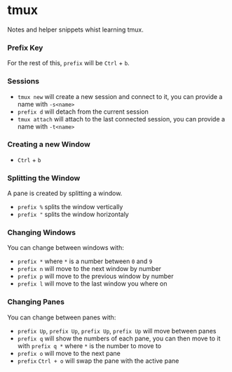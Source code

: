 # tmux

Notes and helper snippets whist learning tmux.

### Prefix Key

For the rest of this, `prefix` will be `Ctrl` + `b`.

### Sessions

- `tmux new` will create a new session and connect to it, you can provide a name with `-s<name>`
- `prefix d` will detach from the current session
- `tmux attach` will attach to the last connected session, you can provide a name with `-t<name>`

### Creating a new Window

- `Ctrl` + `b`

### Splitting the Window

A pane is created by splitting a window.

- `prefix %` splits the window vertically
- `prefix "` splits the window horizontaly

### Changing Windows

You can change between windows with:

- `prefix *` where `*` is a number between `0` and `9`
- `prefix n` will move to the next window by number
- `prefix p` will move to the previous window by number
- `prefix l` will move to the last window you where on

### Changing Panes

You can change between panes with:

- `prefix Up`, `prefix Up`, `prefix Up`, `prefix Up` will move between panes
- `prefix q` will show the numbers of each pane, you can then move to it with `prefix q *` where `*` is the number to move to
- `prefix o` will move to the next pane
- `prefix` `Ctrl + o` will swap the pane with the active pane
